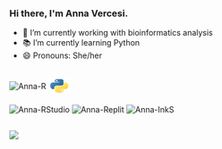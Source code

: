 ### Hi there, I'm Anna Vercesi.


- 🔭 I’m currently working with bioinformatics analysis 
- 📚 I’m currently learning Python
- 😄 Pronouns: She/her

<div style="display: inline_block"><br>
  <img align="center" alt="Anna-R" height="30" width="40" src="https://cdn.jsdelivr.net/gh/devicons/devicon/icons/r/r-original.svg">
  <img align="center" alt="Anna-Python" height="30" width="40" src="https://raw.githubusercontent.com/devicons/devicon/master/icons/python/python-original.svg">
 </div>
 <div style="display: inline_block"><br>
  <img align="center" alt="Anna-RStudio" height="25" width="80" src="https://img.shields.io/badge/RStudio-75AADB?style=for-the-badge&logo=RStudio&logoColor=white">
  <img align="center" alt="Anna-Replit" height="25" width="80" src="https://img.shields.io/badge/replit-667881?style=for-the-badge&logo=replit&logoColor=white">
  <img align="center" alt="Anna-InkS" height="25" width="80" src="https://img.shields.io/badge/Inkscape-000000?style=for-the-badge&logo=Inkscape&logoColor=white">
</div>

##

<div align="left">
  <a href="https://github.com/annabmv">
  <img height="150em" src="https://github-readme-stats.vercel.app/api/top-langs/?username=annabmv&layout=compact&langs_count=7&theme=dracula"/>
</div>
